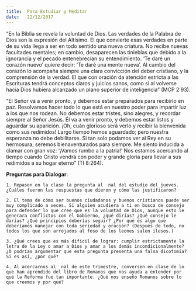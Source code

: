 ```yaml
---
title:  Para Estudiar y Meditar
date:   22/12/2017
---
```


“En la Biblia se revela la voluntad de Dios. Las verdades de la Palabra de Dios son la expresión del Altísimo. El que convierte esas verdades en parte de su vida llega a ser en todo sentido una nueva criatura. No recibe nuevas facultades mentales; en cambio, desaparecen las tinieblas que debido a la ignorancia y el pecado entenebrecían su entendimiento. ‘Te daré un corazón nuevo’ quiere decir: ‘Te daré una mente nueva’. Al cambio del corazón lo acompaña siempre una clara convicción del deber cristiano, y la comprensión de la verdad. El que con oración da atención estricta a las Escrituras tendrá conceptos claros y juicios sanos, como si al volverse hacia Dios hubiera alcanzado un plano superior de inteligencia” (MCP 2:93).

“El Señor va a venir pronto, y debemos estar preparados para recibirlo en paz. Resolvamos hacer todo lo que está en nuestro poder para impartir luz a los que nos rodean. No debemos estar tristes, sino alegres, y recordar siempre al Señor Jesús. Él va a venir pronto, y debemos estar listos y aguardar su aparición. ¡Oh, cuán glorioso será verlo y recibir la bienvenida como sus redimidos! Largo tiempo hemos aguardado; pero nuestra esperanza no debe debilitarse. Si tan solo podamos ver al Rey en su hermosura, seremos bienaventurados para siempre. Me siento inducida a clamar con gran voz: ‘¡Vamos rumbo a la patria!’ Nos estamos acercando al tiempo cuando Cristo vendrá con poder y grande gloria para llevar a sus redimidos a su hogar eterno” (TI 8:264).

**Preguntas para Dialogar**:

`1. Repasen en la clase la pregunta al  nal del estudio del jueves. ¿Cuáles fueron las respuestas que dieron y cómo las justificaron?`

`2. El tema de cómo ser buenos ciudadanos y buenos cristianos puede ser muy complicado a veces. Si alguien acudiera a ti en busca de consejo para defender lo que cree que es la voluntad de Dios, aunque esto le generara conflictos con el Gobierno, ¿qué dirías? ¿Qué consejo le darías? ¿Qué principios deberías seguir? ¿Por qué es algo que deberíamos manejar con toda seriedad y oración? (Después de todo, no todos los que son arrojados al foso de los leones salen ilesos.)`

`3. ¿Qué crees que es más difícil de lograr: cumplir estrictamente la letra de la Ley o amar a Dios y amar a los demás incondicionalmente? ¿O podrías argumentar que esta pregunta presenta una falsa dicotomía? Si es así, ¿por qué?`

`4. Al acercarnos al  nal de este trimestre, conversen en clase de lo que han aprendido del libro de Romanos que nos ayuda a entender por qué la Reforma fue tan importante. ¿Qué nos enseñó Romanos sobre lo que creemos y por qué?`
